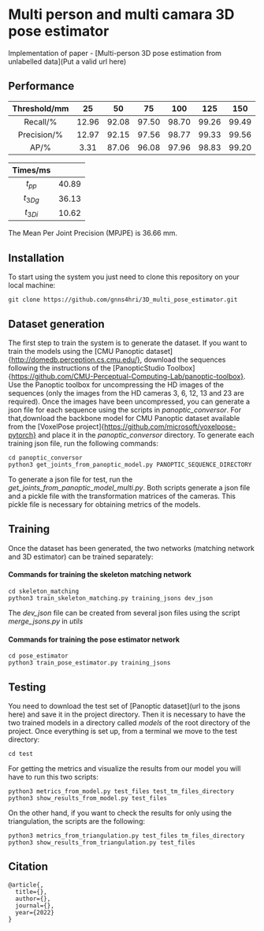 # Multi person and multi camara 3D pose estimator

Implementation of paper - [Multi-person 3D pose estimation from unlabelled data](Put a valid url here)

## Performance

| Threshold/mm |   25  |   50  |   75  |  100  |  125  |  150  |
|:------------:|:-----:|:-----:|:-----:|:-----:|:-----:|:-----:|
|   Recall/%   | 12.96 | 92.08 | 97.50 | 98.70 | 99.26 | 99.49 |
|  Precision/% | 12.97 | 92.15 | 97.56 | 98.77 | 99.33 | 99.56 |
|     AP/%     |  3.31 | 87.06 | 96.08 | 97.96 | 98.83 | 99.20 |

| Times/ms  |       |
|:---------:|:-----:|
| $t_{pp}$  | 40.89 |
| $t_{3Dg}$  | 36.13 |
| $t_{3Di}$ | 10.62 |

The Mean Per Joint Precision (MPJPE) is 36.66 mm. 

## Installation

To start using the system you just need to clone this repository on your local machine:

``` shell
git clone https://github.com/gnns4hri/3D_multi_pose_estimator.git
```

## Dataset generation

The first step to train the system is to generate the dataset. If you want to train the models using the [CMU Panoptic dataset]{http://domedb.perception.cs.cmu.edu/}, download the sequences following the instructions of the [PanopticStudio Toolbox]{https://github.com/CMU-Perceptual-Computing-Lab/panoptic-toolbox}.
Use the Panoptic toolbox for uncompressing the HD images of the sequences (only the images from the HD cameras 3, 6, 12, 13 and 23 are required).
Once the images have been uncompressed, you can generate a json file for each sequence using the scripts in *panoptic_conversor*.
For that,download the backbone model for CMU Panoptic dataset available from the [VoxelPose project]{https://github.com/microsoft/voxelpose-pytorch} and place it in the *panoptic_conversor* directory.
To generate each training json file, run the following commands:

``` shell
cd panoptic_conversor
python3 get_joints_from_panoptic_model.py PANOPTIC_SEQUENCE_DIRECTORY
```

To generate a json file for test, run the *get_joints_from_panoptic_model_multi.py*. Both scripts generate a json file and a pickle file with the transformation matrices of the cameras. This pickle file is necessary for obtaining metrics of the models.
 
## Training

Once the dataset has been generated,  the two networks (matching network and 3D estimator) can be trained separately:

#### Commands for training the skeleton matching network
``` shell
cd skeleton_matching
python3 train_skeleton_matching.py training_jsons dev_json
```
The *dev_json* file can be created from several json files using the script *merge_jsons.py* in *utils*

#### Commands for training the pose estimator network
``` shell
cd pose_estimator
python3 train_pose_estimator.py training_jsons 
```

## Testing

You need to download the test set of [Panoptic dataset](url to the jsons here) and save it in the project directory.
Then it is necessary to have the two trained models in a directory called *models* of the root directory of the project.
Once everything is set up, from a terminal we move to the test directory:

``` shell
cd test
```

For getting the metrics and visualize the results from our model you will have to run this two scripts:

``` shell
python3 metrics_from_model.py test_files test_tm_files_directory
python3 show_results_from_model.py test_files
```

On the other hand, if you want to check the results for only using the triangulation, the scripts are the following:

``` shell
python3 metrics_from_triangulation.py test_files tm_files_directory
python3 show_results_from_triangulation.py test_files
```

## Citation

```
@article{,
  title={},
  author={},
  journal={},
  year={2022}
}
```